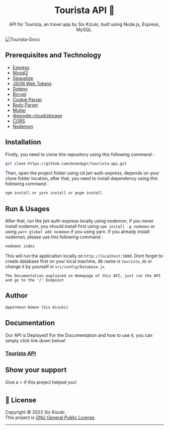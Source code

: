 <h1 align="center">Tourista API 👋</h1>
<p align="center">API for Tourista, an travel app by Six Kizuki, built using Node.js, Express, MySQL.</p>

![Tourista-Docs](https://github.com/msandypr/tourista-api/assets/60559936/0276945f-eccd-4351-a675-a23415e1edb8)


## Prerequisites and Technology

- [Express](https://expressjs.com/)
- [Mysql2](https://www.npmjs.com/package/mysql2)
- [Sequelize](https://sequelize.org/)
- [JSON Web Tokens](https://jwt.io/)
- [Dotenv](https://www.dotenv.org/)
- [Bcrypt](https://www.npmjs.com/package/bcrypt)
- [Cookie Parser](https://www.npmjs.com/package/cookie-parser)
- [Body Parser](https://www.npmjs.com/package/body-parser)
- [Multer](https://www.npmjs.com/package/multer)
- [@google-cloud/storage](https://www.npmjs.com/package/@google-cloud/storage)
- [CORS](https://www.npmjs.com/package/cors)
- [Nodemon](https://nodemon.io/)

## Installation

Firstly, you need to clone this repository using this following command :

```sh
git clone https://github.com/msandypr/tourista-api.git
```

Then, open the project folder using cd jwt-auth-express, depends on your clone folder location, after that, you need to install dependency using this following command :

```sh
npm install or yarn install or pnpm install
```
## Run & Usages

After that, run the jwt-auth-express locally using nodemon, if you never install nodemon, you should install first using `npm install -g nodemon` or using `yarn global add nodemon` if you using yarn. If you already install nodemon, please use this following command :

```sh
nodemon index
```

This will run the application locally on `http://localhost:5000`. Dont forget to create database first on your local machine, db name is `tourista_db` or change it by yourself in `src/config/Database.js`

`The Documentation explained on Homepage of this API, just run the API and go to the '/' Endpoint`

## Author

```sh
Uppermoon Demon (Six Kizuki)
```
## Documentation

Our API is Deployed! For the Documentation and how to use it, you can simply click link down below!

### [Tourista API](https://tourista-apps-bmvl7h45tq-et.a.run.app/)

## Show your support

Give a ⭐️ if this project helped you!

## 📝 License

Copyright © 2023 Six Kizuki .<br />
This project is [GNU General Public License](https://github.com/msandypr/jwt-auth-express/blob/master/LICENSE).
***
